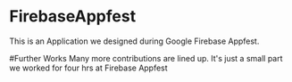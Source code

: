 # FirebaseAppfest
This is an Application we designed during Google Firebase Appfest.

#Further Works
Many more contributions are lined up. It's just a small part we worked for four hrs at Firebase Appfest

